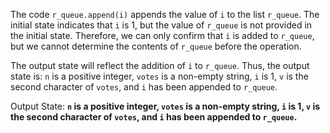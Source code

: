 The code `r_queue.append(i)` appends the value of `i` to the list `r_queue`. The initial state indicates that `i` is 1, but the value of `r_queue` is not provided in the initial state. Therefore, we can only confirm that `i` is added to `r_queue`, but we cannot determine the contents of `r_queue` before the operation.

The output state will reflect the addition of `i` to `r_queue`. Thus, the output state is: `n` is a positive integer, `votes` is a non-empty string, `i` is 1, `v` is the second character of `votes`, and `i` has been appended to `r_queue`.

Output State: **`n` is a positive integer, `votes` is a non-empty string, `i` is 1, `v` is the second character of `votes`, and `i` has been appended to `r_queue`.**